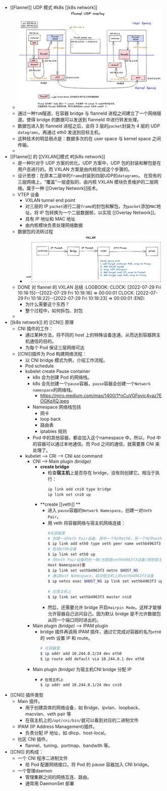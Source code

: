 - [[Flannel]] UDP 模式 #k8s [[k8s network]]
	- ![flannel udp](https://raw.githubusercontent.com/stillfox-lee/image/main/picgo/20220725091855.png)
	- 通过一种`TUN`隧道，在容器 bridge 与 flanneld 进程之间建立了一个网络隧道。使得 bridge 的数据可以发送到 flanneld 中进行转发处理。
	- 数据包进入到 flanneld 进程之后，会将 3 层的`packet`封装为 4 层的 UDP `datagrams`。再通过 eth0 发送到目标主机。
	- 这种技术的明显弱点是：数据多次的在 user space 与 kernel space 之间传输。
	-
- [[Flannel]] 的 [[VXLAN]]模式 #[[k8s network]]
	- 是一种针对于 UDP 方案的优化。UDP 方案中，UDP 包的封装和解包是在用户态进行的。而 VXLAN 方案是由内核完成这个步骤的。
	- 设计思想：在原本二层中的`frame`封装到四层UDP的`datagrams`。 在现有的三层网络上，“覆盖”一层虚拟的、由内核 VXLAN 模块负责维护的二层网络。属于一种 [[Overlay Network]]技术。
	- VTEP 设备
		- VXLAN tunnel end point
		- 对三层的 IP `packet`进行二层`frame`的封包和解包，为`packet`添加`MAC`地址，将 IP 包转换为一个二层数据帧，以实现 [[Overlay Network]]。
		- 具有 IP 地址和 MAC 地址
		- 由内核模块负责处理网络数据
	- 数据包的流转过程
		- ![](https://raw.githubusercontent.com/stillfox-lee/image/main/picgo/20220729101805.png)
	- DONE 对 flannel 的 VXLAN 总结
	  :LOGBOOK:
	  CLOCK: [2022-07-29 Fri 10:18:15]--[2022-07-29 Fri 10:18:16] =>  00:00:01
	  CLOCK: [2022-07-29 Fri 10:18:22]--[2022-07-29 Fri 10:18:23] =>  00:00:01
	  :END:
		- 为什么需要这个东西？
		- 整个过程中，如何拆包、封包
	-
- [[k8s network]] 的 [[CNI]] 原理
	- CNI 插件的工作：
		- 通过某种方法，将不同的 host 上的特殊设备连通，从而达到容器跨主机通信的目的。
		- 为每个 Pod 保证三层网络可达
	- [[CNI]]插件为 Pod 构建网络流程：
		- 以 CNI bridge 模式为例，介绍工作流程。
		- Pod schedule
		- kubelet create Pause container
			- k8s 会为创建 Pod 的网络栈。
			- k8s 会先创建一个`pause`容器，`pause`容器会创建一个`Network namespace`的网络栈。
				- https://miro.medium.com/max/1400/1*nCuVGFpyic4yaz7EOGKqXQ.jpeg
			- Namespace 网络栈包括
				- 网卡
				- loop back
				- 路由表
				- iptables 规则
			- Pod 中的其他容器，都会加入这个namespace 中。所以，Pod 中的容器可以通过本地通信。而 Pod 之间的通信，就需要靠 CNI 来处理了。
		- kubelet --> CRI --> CNI `Add` command
			- CNI --> Main plugin *(bridge)*
				- **create bridge**
					- 检查**宿主机**上是否存在 bridge，没有则创建它。相当于执行：
					  ```bash
					  ip link add cni0 type bridge
					  ip link set cni0 up
					  ```
				- **create [[veth]] **
					- 进入 `pause`容器的`Network Namespace`，创建一对`Veth Pair`。
					- 用 veth 将容器网络与宿主机网络连接：
					  ```bash
					  #在容器里
					  # 创建一对Veth Pair设备。其中一个叫作eth0，另一个叫作vethb4963f3
					  $ ip link add eth0 type veth peer name vethb4963f3
					  # 启动eth0设备
					  $ ip link set eth0 up
					  # 将Veth Pair设备的另一端(也就是vethb4963f3设备)放到宿主机(也就是
					  Host Namespace)里
					  $ ip link set vethb4963f3 netns $HOST_NS
					  # 通过Host Namespace，启动宿主机上的vethb4963f3设备
					  $ ip netns exec $HOST_NS ip link set vethb4963f3 up
					  
					  # 在宿主机上
					  $ ip link set vethb4963f3 master cni0
					  ```
					- 然后，还需要允许 bridge 开启`Hairpin Mode`。这样才能够允许容器自己访问自己。因为默认 bridge 是不允许数据包从同一个端口同时进出的。
			- Main plugin *(bridge)* --> IPAM plugin
				- bridge 插件再调用 IPAM 插件，通过它完成对容器的名为`eth0`的 veth 设置 IP 和 route。
				  ```bash
				  # 在容器里
				  $ ip addr add 10.244.0.2/24 dev eth0
				  $ ip route add default via 10.244.0.1 dev eth0
				  ```
			- Main plugin *(bridge)* 为宿主机CNI bridge 分配 IP
				- ```
				  # 在宿主机上
				  $ ip addr add 10.244.0.1/24 dev cni0
				  ```
- [[CNI]] 插件类型
	- Main 插件。
		- 用于创建具体的网络设备，如 Bridge、ipvlan、loopback、macvlan、veth pair 等
		- 在宿主机上的`/opt/cni/bin/`就可以看到对应的二进制文件
	- IPAM (IP Address Management)插件。
		- 负责分配 IP 地址，如 dhcp、host-local。
	- 社区 CNI 插件。
		- flannel、tuning、portmap、bandwith 等。
- [[CNI]] 的构成：
	- 一个 CNI 程序二进制文件
		- 给 Pod 配置网络接口，将 Pod 的 pause 容器加入 CNI bridge。
	- 一个管理daemon
		- 管理集群之间的网络互连、路由。
		- 通常用 DaemonSet 部署
